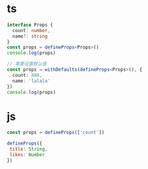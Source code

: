 
# ts
```ts
interface Props {
  count: number,
  name?: string
}
const props = defineProps<Props>()
console.log(props)
```
```ts
// 需要设置默认值
const props = withDefaults(defineProps<Props>(), {
  count: 888,
  name: 'lalala'
})
console.log(props)
```
 # js
 ```js
 const props = defineProps(['count'])
 ```
 ```js
 defineProps({
  title: String,
  likes: Number
})
 ```
